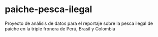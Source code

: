 # paiche-pesca-ilegal
Proyecto de análisis de datos para el reportaje sobre la pesca ilegal de paiche en la triple fronera de Perú, Brasil y Colombia
